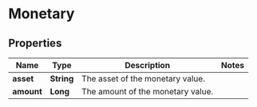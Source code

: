 

# Monetary


## Properties

| Name | Type | Description | Notes |
|------------ | ------------- | ------------- | -------------|
|**asset** | **String** | The asset of the monetary value. |  |
|**amount** | **Long** | The amount of the monetary value. |  |



